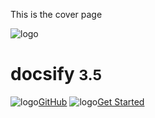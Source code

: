 This is the cover page

<!-- _coverpage.md -->
![logo](https://docsify.js.org/_media/icon.svg)
# docsify <small>3.5</small>

![logo](https://github.githubassets.com/images/icons/emoji/unicode/1f4dd.png?v8.png)[GitHub](https://github.com/docsifyjs/docsify/)
![logo](https://github.githubassets.com/images/icons/emoji/unicode/2764.png?v8.png)[Get Started](README)

<!-- background image -->

<!-- ![]() -->

<!-- background color -->

<!-- ![color](#f0f0f0) -->